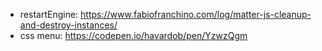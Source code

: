 - restartEngine:  https://www.fabiofranchino.com/log/matter-js-cleanup-and-destroy-instances/
- css menu:       https://codepen.io/havardob/pen/YzwzQgm

